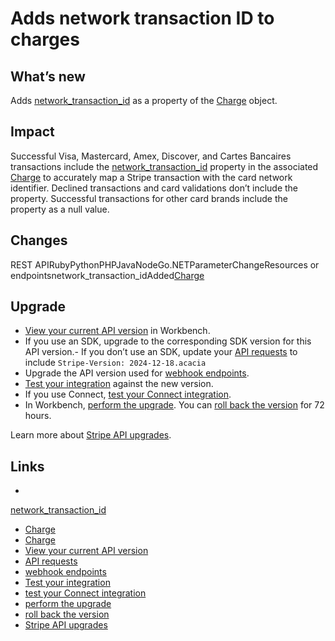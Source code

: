 # Adds network transaction ID to charges

## What’s new

Adds
[network_transaction_id](https://docs.stripe.com/api/charges/object#charge_object-payment_method_details-interac_present-network_transaction_id)
as a property of the [Charge](https://docs.stripe.com/api/charges) object.

## Impact

Successful Visa, Mastercard, Amex, Discover, and Cartes Bancaires transactions
include the
[network_transaction_id](https://docs.stripe.com/api/charges/object#charge_object-payment_method_details-interac_present-network_transaction_id)
property in the associated [Charge](https://docs.stripe.com/api/charges) to
accurately map a Stripe transaction with the card network identifier. Declined
transactions and card validations don’t include the property. Successful
transactions for other card brands include the property as a null value.

## Changes

REST APIRubyPythonPHPJavaNodeGo.NETParameterChangeResources or
endpointsnetwork_transaction_idAdded[Charge](https://docs.stripe.com/api/charges/object)
## Upgrade

- [View your current API
version](https://docs.stripe.com/upgrades#view-your-api-version-and-the-latest-available-upgrade-in-workbench)
in Workbench.
- If you use an SDK, upgrade to the corresponding SDK version for this API
version.- If you don’t use an SDK, update your [API
requests](https://docs.stripe.com/api/versioning) to include `Stripe-Version:
2024-12-18.acacia`
- Upgrade the API version used for [webhook
endpoints](https://docs.stripe.com/webhooks/versioning).
- [Test your integration](https://docs.stripe.com/testing) against the new
version.
- If you use Connect, [test your Connect
integration](https://docs.stripe.com/connect/testing).
- In Workbench, [perform the
upgrade](https://docs.stripe.com/upgrades#perform-the-upgrade). You can [roll
back the version](https://docs.stripe.com/upgrades#roll-back-your-api-version)
for 72 hours.

Learn more about [Stripe API upgrades](https://docs.stripe.com/upgrades).

## Links

-
[network_transaction_id](https://docs.stripe.com/api/charges/object#charge_object-payment_method_details-interac_present-network_transaction_id)
- [Charge](https://docs.stripe.com/api/charges)
- [Charge](https://docs.stripe.com/api/charges/object)
- [View your current API
version](https://docs.stripe.com/upgrades#view-your-api-version-and-the-latest-available-upgrade-in-workbench)
- [API requests](https://docs.stripe.com/api/versioning)
- [webhook endpoints](https://docs.stripe.com/webhooks/versioning)
- [Test your integration](https://docs.stripe.com/testing)
- [test your Connect integration](https://docs.stripe.com/connect/testing)
- [perform the upgrade](https://docs.stripe.com/upgrades#perform-the-upgrade)
- [roll back the
version](https://docs.stripe.com/upgrades#roll-back-your-api-version)
- [Stripe API upgrades](https://docs.stripe.com/upgrades)